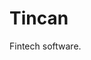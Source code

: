 # Tincan

Fintech software. 

<!-- You should put a description of your project here, plus any setup instructions for other developers, if necessary. -->